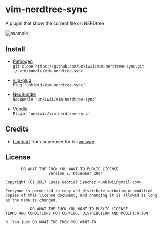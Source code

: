 # vim-nerdtree-sync

A plugin that show the current file on NERDtree

![example](https://www.dropbox.com/s/z0ywlg0ov5f5nps/vim-nerdtree-sync-cast.gif?dl=1)

## Install

*  [Pathogen](https://github.com/tpope/vim-pathogen)  
```git clone https://github.com/unkiwii/vim-nerdtree-sync.git ~/.vim/bundle/vim-nerdtree-sync```

*  [vim-plug](https://github.com/junegunn/vim-plug)  
```Plug 'unkiwii/vim-nerdtree-sync'```

*  [NeoBundle](https://github.com/Shougo/neobundle.vim)  
```NeoBundle 'unkiwii/vim-nerdtree-sync'```

*  [Vundle](https://github.com/gmarik/vundle)  
```Plugin 'unkiwii/vim-nerdtree-sync'```

## Credits

* [Lambart](https://superuser.com/users/158390/lambart) from superuser for his [answer](https://superuser.com/questions/195022/vim-how-to-synchronize-nerdtree-with-current-opened-tab-file-path/474298#474298)

## License
```
       DO WHAT THE FUCK YOU WANT TO PUBLIC LICENSE
                   Version 2, December 2004

Copyright (C) 2017 Lucas Gabriel Sanchez <unkiwii@gmail.com>

Everyone is permitted to copy and distribute verbatim or modified
copies of this license document, and changing it is allowed as long
as the name is changed.

           DO WHAT THE FUCK YOU WANT TO PUBLIC LICENSE
TERMS AND CONDITIONS FOR COPYING, DISTRIBUTION AND MODIFICATION

0. You just DO WHAT THE FUCK YOU WANT TO.
```

